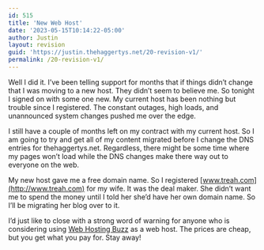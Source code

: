 ```yaml
---
id: 515
title: 'New Web Host'
date: '2023-05-15T10:14:22-05:00'
author: Justin
layout: revision
guid: 'https://justin.thehaggertys.net/20-revision-v1/'
permalink: /20-revision-v1/
---
```


Well I did it. I’ve been telling support for months that if things didn’t change that I was moving to a new host. They didn’t seem to believe me. So tonight I signed on with some one new. My current host has been nothing but trouble since I registered. The constant outages, high loads, and unannounced system changes pushed me over the edge.

I still have a couple of months left on my contract with my current host. So I am going to try and get all of my content migrated before I change the DNS entries for thehaggertys.net. Regardless, there might be some time where my pages won’t load while the DNS changes make there way out to everyone on the web.

My new host gave me a free domain name. So I registered [www.treah.com](http://www.treah.com) for my wife. It was the deal maker. She didn’t want me to spend the money until I told her she’d have her own domain name. So I’ll be migrating her blog over to it.

I’d just like to close with a strong word of warning for anyone who is considering using [Web Hosting Buzz](http://www.webhostingbuzz.com/) as a web host. The prices are cheap, but you get what you pay for. Stay away!